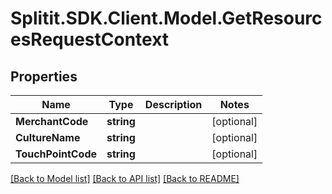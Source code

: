 # Splitit.SDK.Client.Model.GetResourcesRequestContext
## Properties

Name | Type | Description | Notes
------------ | ------------- | ------------- | -------------
**MerchantCode** | **string** |  | [optional] 
**CultureName** | **string** |  | [optional] 
**TouchPointCode** | **string** |  | [optional] 

[[Back to Model list]](../README.md#documentation-for-models) [[Back to API list]](../README.md#documentation-for-api-endpoints) [[Back to README]](../README.md)

